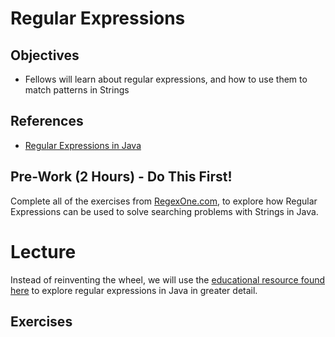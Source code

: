# Regular Expressions

## Objectives

* Fellows will learn about regular expressions, and how to use them to match patterns in Strings

## References

* [Regular Expressions in Java]()

## Pre-Work (2 Hours) - Do This First!

Complete all of the exercises from [RegexOne.com](https://regexone.com/), to explore how Regular Expressions can be used to solve searching problems with Strings in Java.

# Lecture

Instead of reinventing the wheel, we will use the [educational resource found here](https://regexone.com/references/java) to explore regular expressions in Java in greater detail.

## Exercises

